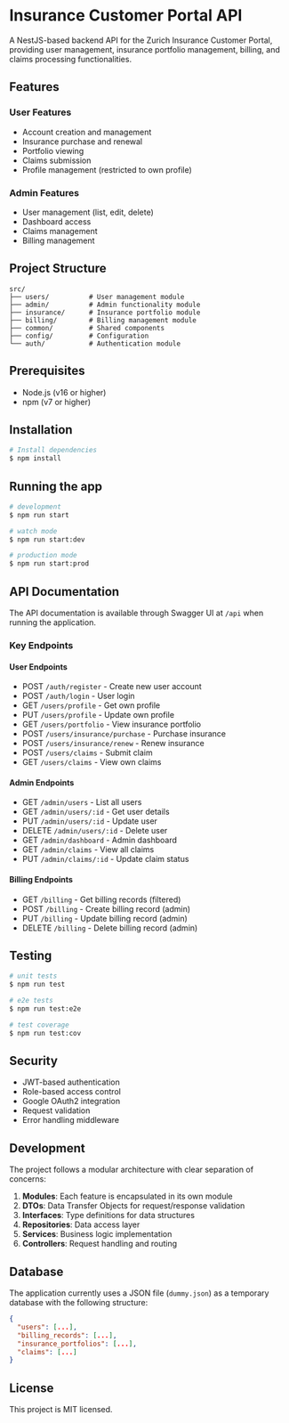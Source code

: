 # Insurance Customer Portal API

A NestJS-based backend API for the Zurich Insurance Customer Portal, providing user management, insurance portfolio management, billing, and claims processing functionalities.

## Features

### User Features
- Account creation and management
- Insurance purchase and renewal
- Portfolio viewing
- Claims submission
- Profile management (restricted to own profile)

### Admin Features
- User management (list, edit, delete)
- Dashboard access
- Claims management
- Billing management

## Project Structure

```
src/
├── users/          # User management module
├── admin/          # Admin functionality module
├── insurance/      # Insurance portfolio module
├── billing/        # Billing management module
├── common/         # Shared components
├── config/         # Configuration
└── auth/           # Authentication module
```

## Prerequisites

- Node.js (v16 or higher)
- npm (v7 or higher)

## Installation

```bash
# Install dependencies
$ npm install
```

## Running the app

```bash
# development
$ npm run start

# watch mode
$ npm run start:dev

# production mode
$ npm run start:prod
```

## API Documentation

The API documentation is available through Swagger UI at `/api` when running the application.

### Key Endpoints

#### User Endpoints
- POST `/auth/register` - Create new user account
- POST `/auth/login` - User login
- GET `/users/profile` - Get own profile
- PUT `/users/profile` - Update own profile
- GET `/users/portfolio` - View insurance portfolio
- POST `/users/insurance/purchase` - Purchase insurance
- POST `/users/insurance/renew` - Renew insurance
- POST `/users/claims` - Submit claim
- GET `/users/claims` - View own claims

#### Admin Endpoints
- GET `/admin/users` - List all users
- GET `/admin/users/:id` - Get user details
- PUT `/admin/users/:id` - Update user
- DELETE `/admin/users/:id` - Delete user
- GET `/admin/dashboard` - Admin dashboard
- GET `/admin/claims` - View all claims
- PUT `/admin/claims/:id` - Update claim status

#### Billing Endpoints
- GET `/billing` - Get billing records (filtered)
- POST `/billing` - Create billing record (admin)
- PUT `/billing` - Update billing record (admin)
- DELETE `/billing` - Delete billing record (admin)

## Testing

```bash
# unit tests
$ npm run test

# e2e tests
$ npm run test:e2e

# test coverage
$ npm run test:cov
```

## Security

- JWT-based authentication
- Role-based access control
- Google OAuth2 integration
- Request validation
- Error handling middleware

## Development

The project follows a modular architecture with clear separation of concerns:

1. **Modules**: Each feature is encapsulated in its own module
2. **DTOs**: Data Transfer Objects for request/response validation
3. **Interfaces**: Type definitions for data structures
4. **Repositories**: Data access layer
5. **Services**: Business logic implementation
6. **Controllers**: Request handling and routing

## Database

The application currently uses a JSON file (`dummy.json`) as a temporary database with the following structure:

```json
{
  "users": [...],
  "billing_records": [...],
  "insurance_portfolios": [...],
  "claims": [...]
}
```

## License

This project is MIT licensed.
